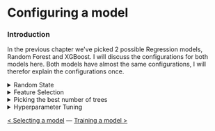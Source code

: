 # Configuring a model

### Introduction

In the previous chapter we've picked 2 possible Regression models, Random Forest and XGBoost. I will discuss the configurations for both models here. Both models have almost the same configurations, I will therefor explain the configurations once. 


<details> <summary>Random State</summary>
Picking a `random state` is essential for the configurations of your models. Without a `random_state`, the model will always apply a random, new variation of decision trees. To get accurate predictions and results it is important to always have the same decision trees. 

We decided to use `random_state=0` for all our MET prediction models. This way all models would have consistency in the configurations and results could not get manipulated by trying out different random state values. The decision for `random_state=0` is found [here](https://scikit-learn.org/stable/glossary.html#term-random-state). 

</details>

<details> <summary>Feature Selection</summary>

After [preparing the MET prediction model dataframe](../Data%20Preprocessing/data_preparation.md) with different features we thought it would take a long time to try all possible variations. Therefor, we wanted to use Recursive Feature Selection [(RFE)](https://scikit-learn.org/stable/modules/generated/sklearn.feature_selection.RFE.html). 
RFE picks a combination with the best scoring features. The chosen features were used in the configuration of the Random Forest or XGBoost model. 

<details><summary>Feature Selection</summary>
Test image here
</details>


</details>

<details> <summary>Picking the best number of trees</summary>

Text here

Text here

</details>

<details> <summary>Hyperparameter Tuning</summary>

Text here

Text here

</details>

[<  Selecting a model](selecting_a_model.md) — [Training a model >](training_a_model.md) 